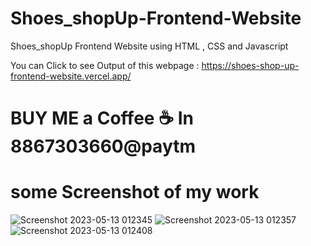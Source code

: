 # Shoes_shopUp-Frontend-Website
Shoes_shopUp Frontend Website using HTML  , CSS and Javascript
 
 You can Click to see Output of this webpage : https://shoes-shop-up-frontend-website.vercel.app/
 # BUY ME a Coffee ☕ In 8867303660@paytm
 
 # some Screenshot of my work 
 ![Screenshot 2023-05-13 012345](https://github.com/IotchulindraRai/Shoes_shopUp-Frontend-Website/assets/87846923/cf59e086-69cf-46df-93ca-4df3fd98fe72)
![Screenshot 2023-05-13 012357](https://github.com/IotchulindraRai/Shoes_shopUp-Frontend-Website/assets/87846923/e90a2b7f-09cc-4b3b-80e7-6e45a38b46d7)
![Screenshot 2023-05-13 012408](https://github.com/IotchulindraRai/Shoes_shopUp-Frontend-Website/assets/87846923/1ced6692-dd84-4f27-96ba-95c07dd37279)
